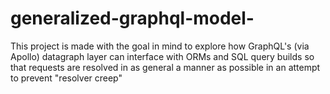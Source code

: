 # generalized-graphql-model-
This project is made with the goal in mind to explore how GraphQL's (via Apollo) datagraph layer can interface with ORMs and SQL query builds so that requests are resolved in as general a manner as possible in an attempt to prevent "resolver creep"
